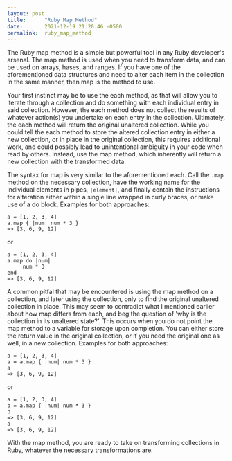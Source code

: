 ```yaml
---
layout: post
title:      "Ruby Map Method"
date:       2021-12-19 21:20:46 -0500
permalink:  ruby_map_method
---
```



The Ruby map method is a simple but powerful tool in any Ruby developer's arsenal. The map method is used when you need to transform data, and can be used on arrays, hases, and ranges. If you have one of the aforementioned data structures and need to alter each item in the collection in the same manner, then map is the method to use.

Your first instinct may be to use the each method, as that will allow you to iterate through a collection and do something with each individual entry in said collection. However, the each method does not collect the results of whatever action(s) you undertake on each entry in the collection. Ultimately, the each method will return the original unaltered collection. While you could tell the each method to store the altered collection entry in either a new collection, or in place in the original collection, this requires additional work, and could possibly lead to unintentional ambiguity in your code when read by others. Instead, use the map method, which inherently will return a new collection with the transformed data.

The syntax for map is very similar to the aforementioned each. Call the `.map` method on the necessary collection, have the working name for the individual elements in pipes, `|element|`, and finally contain the instructions for alteration either within a single line wrapped in curly braces, or make use of a do block. Examples for both approaches:

```
a = [1, 2, 3, 4]
a.map { |num| num * 3 }
=> [3, 6, 9, 12]
```

or

```
a = [1, 2, 3, 4]
a.map do |num|
     num * 3 
end
=> [3, 6, 9, 12]
```

A common pitfal that may be encountered is using the map method on a collection, and later using the collection, only to find the original unaltered collection in place. This may seem to contradict what I mentioned earlier about how map differs from each, and beg the question of 'why is the collection in its unaltered state?'. This occurs when you do not point the map method to a variable for storage upon completion. You can either store the return value in the original collection, or if you need the original one as well, in a new collection. Examples for both approaches:

```
a = [1, 2, 3, 4]
a = a.map { |num| num * 3 }
a
=> [3, 6, 9, 12]
```

or 
```
a = [1, 2, 3, 4]
b = a.map { |num| num * 3 }
b
=> [3, 6, 9, 12]
a
=> [3, 6, 9, 12]
```

With the map method, you are ready to take on transforming collections in Ruby, whatever the necessary transformations are. 



